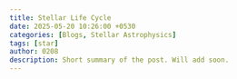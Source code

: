 ```yaml
---
title: Stellar Life Cycle
date: 2025-05-20 10:26:00 +0530
categories: [Blogs, Stellar Astrophysics]
tags: [star]  
author: 0208   
description: Short summary of the post. Will add soon.
---
```

